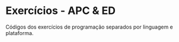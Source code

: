 # Exercícios - APC & ED
Códigos dos exercícios de programação separados por linguagem e plataforma.
